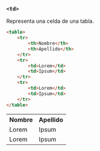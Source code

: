 ### ````<td>````

Representa una celda de una tabla.

````HTML
<table>
    <tr>
        <th>Nombre</th>
        <th>Apellido</th>
    </tr>
    <tr>
        <td>Lorem</td>
        <td>Ipsum</td>
    </tr>
    <tr>
        <td>Lorem</td>
        <td>Ipsum</td>
    </tr>
</table>
````

<table>
    <tr>
        <th>Nombre</th>
        <th>Apellido</th>
    </tr>
    <tr>
        <td>Lorem</td>
        <td>Ipsum</td>
    </tr>
    <tr>
        <td>Lorem</td>
        <td>Ipsum</td>
    </tr>
</table>